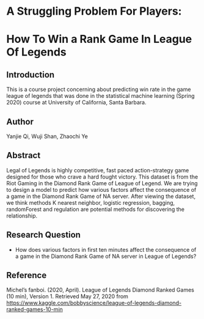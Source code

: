 # A Struggling Problem For Players:
# How To Win a Rank Game In League Of Legends

## Introduction

This is a course project concerning about predicting win rate in the game league of legends that was done in the statistical machine learning (Spring 2020) course at University of California, Santa Barbara. 

## Author

Yanjie Qi, Wuji Shan, Zhaochi Ye

## Abstract

Legal of Legends is highly competitive, fast paced action-strategy game designed for those who crave a hard fought victory. This dataset is from the Riot Gaming in the Diamond Rank Game of League of Legend. We are trying to design a model to predict how various factors affect the consequence of a game in the Diamond Rank Game of NA server. After viewing the dataset, we think methods K nearest neighbor, logistic regression, bagging, randomForest and regulation are potential methods for discovering the relationship.

## Research Question

- How does various factors in first ten minutes affect the consequence of a game in the Diamond Rank Game of NA server in League of Legends?

## Reference

Michel’s fanboi. (2020, April). League of Legends Diamond Ranked Games (10 min), Version 1. Retrieved May 27, 2020 from https://www.kaggle.com/bobbyscience/league-of-legends-diamond-ranked-games-10-min
